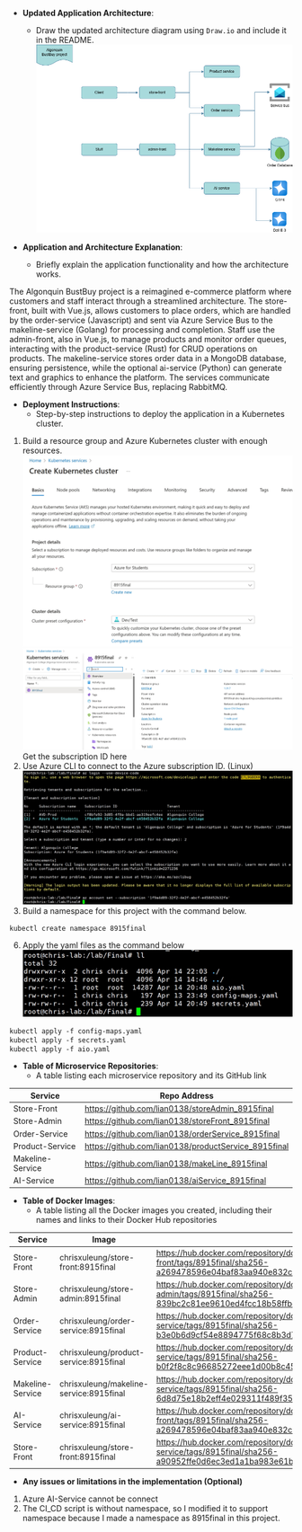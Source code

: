 -   **Updated Application Architecture**:
    -   Draw the updated architecture diagram using  `Draw.io`  and include it in the README.
![enter image description here](https://raw.githubusercontent.com/lian0138/8915_Final/refs/heads/main/img/diagram.png)

-   **Application and Architecture Explanation**:
    -   Briefly explain the application functionality and how the architecture works.

The Algonquin BustBuy project is a reimagined e-commerce platform where customers and staff interact through a streamlined architecture. The store-front, built with Vue.js, allows customers to place orders, which are handled by the order-service (Javascript) and sent via Azure Service Bus to the makeline-service (Golang) for processing and completion. Staff use the admin-front, also in Vue.js, to manage products and monitor order queues, interacting with the product-service (Rust) for CRUD operations on products. The makeline-service stores order data in a MongoDB database, ensuring persistence, while the optional ai-service (Python) can generate text and graphics to enhance the platform. The services communicate efficiently through Azure Service Bus, replacing RabbitMQ.

-   **Deployment Instructions**:
    -   Step-by-step instructions to deploy the application in a Kubernetes cluster.
 1. Build a resource group and Azure Kubernetes cluster with enough resources.
 ![enter image description here](https://github.com/lian0138/8915_Final/blob/main/img/Report_001.png?raw=true)
 ![enter image description here](https://github.com/lian0138/8915_Final/blob/main/img/Report_002.png?raw=true)
Get the subscription ID here
 2. Use Azure CLI to connect to the Azure subscription ID. (Linux)
![enter image description here](https://github.com/lian0138/8915_Final/blob/main/img/Report_004.png?raw=true)
 4. Build a namespace for this project with the command below.
```
kubectl create namespace 8915final
```
 6. Apply the yaml files as the command below
 ![enter image description here](https://github.com/lian0138/8915_Final/blob/main/img/Report_005.png?raw=true)
```
kubectl apply -f config-maps.yaml
kubectl apply -f secrets.yaml
kubectl apply -f aio.yaml
```

-   **Table of Microservice Repositories**:
    -   A table listing each microservice repository and its GitHub link
        

| Service | Repo Address |
| -------- | -------- |
| Store-Front     | https://github.com/lian0138/storeAdmin_8915final     |
| Store-Admin   | https://github.com/lian0138/storeFront_8915final     |
| Order-Service | https://github.com/lian0138/orderService_8915final    |
| Product-Service |  https://github.com/lian0138/productService_8915final     |
| Makeline-Service  |  https://github.com/lian0138/makeLine_8915final    |
| AI-Service   | https://github.com/lian0138/aiService_8915final |

          

-   **Table of Docker Images**:
    -   A table listing all the Docker images you created, including their names and links to their Docker Hub repositories
        
				

| Service | Image | Address |
| -------- | ------- | -------- |
| Store-Front     | chrisxuleung/store-front:8915final     | https://hub.docker.com/repository/docker/chrisxuleung/store-front/tags/8915final/sha256-a269478596e04baf83aa940e832c52040f85abab899ff2128f84dd3a429814f9    |
| Store-Admin   | chrisxuleung/store-admin:8915final   | https://hub.docker.com/repository/docker/chrisxuleung/store-admin/tags/8915final/sha256-839bc2c81ee9610ed4fcc18b58ffbc85baf03a2f1ca733f85a89f3200be6c85c    |
| Order-Service | chrisxuleung/order-service:8915final   | https://hub.docker.com/repository/docker/chrisxuleung/order-service/tags/8915final/sha256-b3e0b6d9cf54e8894775f68c8b3d7b4aa53a0f98e4e7e8d6b50c10b5dbfa8f59     |
| Product-Service  | chrisxuleung/product-service:8915final     | https://hub.docker.com/repository/docker/chrisxuleung/product-service/tags/8915final/sha256-b0f2f8c8c96685272eee1d00b8c45aa032982b95b438ef7c7af642706203c390    |
| Makeline-Service | chrisxuleung/makeline-service:8915final  | https://hub.docker.com/repository/docker/chrisxuleung/makeline-service/tags/8915final/sha256-6d8d75e18b2eff4e029311f489f3558fbea337bb58d1f4c89635fcc7f0f6fe00    |
| AI-Service | chrisxuleung/ai-service:8915final | https://hub.docker.com/repository/docker/chrisxuleung/store-front/tags/8915final/sha256-a269478596e04baf83aa940e832c52040f85abab899ff2128f84dd3a429814f9    |
| Store-Front     | chrisxuleung/store-front:8915final     | https://hub.docker.com/repository/docker/chrisxuleung/ai-service/tags/8915final/sha256-a90952ffe0d6ec3ed1a1ba983e61be8c7d64d2a594a528a212508bc5679e66de   |

          
        
-   **Any issues or limitations in the implementation (Optional)**
1. Azure AI-Service cannot be connect  
2. The CI_CD script is without namespace, so I modified it to support namespace because I made a namespace as 8915final in this project.
